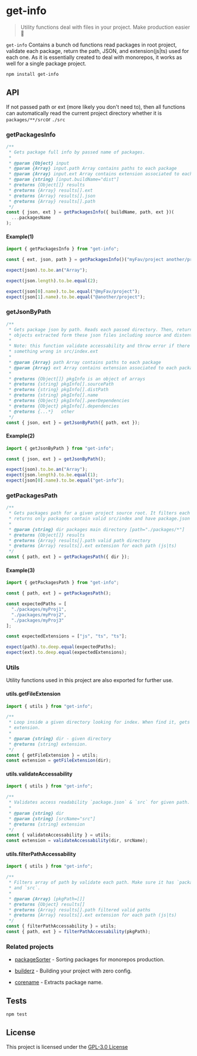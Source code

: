 # get-info

> Utility functions deal with files in your project. Make production easier :mag_right:

`get-info` Contains a bunch od functions read packages in root project,
validate each package, return the path, JSON, and extension(js|ts) used for each
one. As it is essentially created to deal with monorepos, it works as well for a
single package project.

```bash
npm install get-info
```

## API

If not passed path or ext (more likely you don't need to), then all functions
can automatically read the current project directory whether it is `packages/**/src`or
`./src`

### getPackagesInfo

```js
/**
 * Gets package full info by passed name of packages.
 *
 * @param {Object} input
 * @param {Array} input.path Array contains paths to each package
 * @param {Array} input.ext Array contains extension associated to each package
 * @param {string} [input.buildName="dist"]
 * @returns {Object[]} results
 * @returns {Array} results[].ext
 * @returns {Array} results[].json
 * @returns {Array} results[].path
 */
const { json, ext } = getPackagesInfo({ buildName, path, ext })(
  ...packagesName
);
```

#### Example(1)

```js
import { getPackagesInfo } from "get-info";

const { ext, json, path } = getPackagesInfo()("myFav/project another/project");

expect(json).to.be.an("Array");

expect(json.length).to.be.equal(2);

expect(json[0].name).to.be.equal("@myFav/project");
expect(json[1].name).to.be.equal("@another/project");
```

### getJsonByPath

```js
/**
 * Gets package json by path. Reads each passed directory. Then, returns
 * objects extracted form these json files including source and distention path.
 *
 * Note: this function validate accessability and throw error if there's
 * something wrong in src/index.ext
 *
 * @param {Array} path Array contains paths to each package
 * @param {Array} ext Array contains extension associated to each package
 *
 * @returns {Object[]} pkgInfo is an object of arrays
 * @returns {string} pkgInfo[].sourcePath
 * @returns {string} pkgInfo[].distPath
 * @returns {string} pkgInfo[].name
 * @returns {Object} pkgInfo[].peerDependencies
 * @returns {Object} pkgInfo[].dependencies
 * @returns {...*}   other
 */
const { json, ext } = getJsonByPath({ path, ext });
```

#### Example(2)

```js
import { getJsonByPath } from "get-info";

const { json, ext } = getJsonByPath();

expect(json).to.be.an("Array");
expect(json.length).to.be.equal(1);
expect(json[0].name).to.be.equal("get-info");
```

### getPackagesPath

```js
/**
 * Gets packages path for a given project source root. It filters each path
 * returns only packages contain valid src/index and have package.json
 *
 * @param {string} dir packages main directory [path="./packages/*"]
 * @returns {Object[]} results
 * @returns {Array} results[].path valid path directory
 * @returns {Array} results[].ext extension for each path (js|ts)
 */
const { path, ext } = getPackagesPath({ dir });
```

#### Example(3)

```js
import { getPackagesPath } from "get-info";

const { path, ext } = getPackagesPath();

const expectedPaths = [
  "./packages/myProj1",
  "./packages/myProj2",
  "./packages/myProj3"
];

const expectedExtensions = ["js", "ts", "ts"];

expect(path).to.deep.equal(expectedPaths);
expect(ext).to.deep.equal(expectedExtensions);
```

### Utils

Utility functions used in this project are also exported for further use.

#### utils.getFileExtension

```js
import { utils } from "get-info";

/**
 * Loop inside a given directory looking for index. When find it, gets its
 * extension.
 *
 * @param {string} dir - given directory
 * @returns {string} extension.
 */
const { getFileExtension } = utils;
const extension = getFileExtension(dir);
```

#### utils.validateAccessability

```js
import { utils } from "get-info";

/**
 * Validates access readability `package.json` & `src` for given path.
 *
 * @param {string} dir
 * @param {string} [srcName="src"]
 * @returns {string} extension
 */
const { validateAccessability } = utils;
const extension = validateAccessability(dir, srcName);
```

#### utils.filterPathAccessability

```js
import { utils } from "get-info";

/**
 * Filters array of path by validate each path. Make sure it has `package.json`
 * and `src`.
 *
 * @param {Array} [pkgPath=[]]
 * @returns {Object} results[]
 * @returns {Array} results[].path filtered valid paths
 * @returns {Array} results[].ext extension for each path (js|ts)
 */
const { filterPathAccessability } = utils;
const { path, ext } = filterPathAccessability(pkgPath);
```

### Related projects

- [packageSorter](https://github.com/jalal246/packageSorter) - Sorting packages
  for monorepos production.

- [builderz](https://github.com/jalal246/builderz) - Building your project with
  zero config.

- [corename](https://github.com/jalal246/corename) - Extracts package name.

## Tests

```sh
npm test
```

## License

This project is licensed under the [GPL-3.0 License](https://github.com/jalal246/get-info/blob/master/LICENSE)
